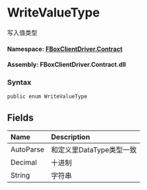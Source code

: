 # WriteValueType

写入值类型

#### **Namespace**: [FBoxClientDriver.Contract](https://docs.flexem.net/fbox/zh-cn/sdk/FBoxClientDriver.Contract.html)

#### **Assembly**: FBoxClientDriver.Contract.dll

### Syntax <a id="FBoxClientDriver_Contract_WriteValueType_syntax"></a>

```text
public enum WriteValueType
```

## Fields <a id="fields"></a>

| Name | Description |
| :--- | :--- |
| AutoParse | 和定义里DataType类型一致 |
| Decimal | 十进制 |
| String | 字符串 |

